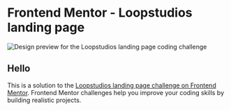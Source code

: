 # Frontend Mentor - Loopstudios landing page
![Design preview for the Loopstudios landing page coding challenge](./design/desktop-preview.jpg)

## Hello

This is a solution to the [Loopstudios landing page challenge on Frontend Mentor](https://www.frontendmentor.io/challenges/loopstudios-landing-page-N88J5Onjw). Frontend Mentor challenges help you improve your coding skills by building realistic projects. 
